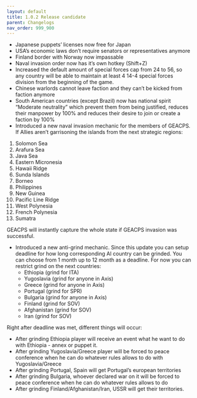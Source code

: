 ```yaml
---
layout: default
title: 1.0.2 Release candidate
parent: Changelogs
nav_order: 999_900
---
```

* Japanese puppets’ licenses now free for Japan
* USA’s economic laws don’t require senators or representatives anymore
* Finland border with Norway now impassable
* Naval invasion order now has it’s own hotkey (Shift+Z)
* Increased the default amount of special forces cap from 24 to 56, so any country will be able to maintain at least 
 4 14-4 special forces division from the beginning of the game. 
* Chinese warlords cannot leave faction and they can’t be kicked from faction anymore
* South American countries (except Brazil) now has national spirit “Moderate neutrality” which prevent them from 
 being justified, reduces their manpower by 100% and reduces their desire to join or create a faction by 100%
* Introduced a new naval invasion mechanic for the members of GEACPS. If Allies aren’t garrisoning the islands from the next strategic regions: 
1. Solomon Sea
2. Arafura Sea
3. Java Sea
4. Eastern Micronesia
5. Hawaii Ridge
6. Sunda Islands
7. Borneo
8. Philippines
9. New Guinea
10. Pacific Line Ridge
11. West Polynesia
12. French Polynesia
13. Sumatra 

GEACPS will instantly capture the whole state if GEACPS invasion was successful. 


* Introduced a new anti-grind mechanic. Since this update you can setup deadline for how long corresponding AI country can be grinded. You can choose from 1 month up to 12 month as a deadline. For now you can restrict grind on the next countries:
   * Ethiopia (grind for ITA)
   * Yugoslavia (grind for anyone in Axis)
   * Greece (grind for anyone in Axis)
   * Portugal (grind for SPR)
   * Bulgaria (grind for anyone in Axis)
   * Finland (grind for SOV)
   * Afghanistan (grind for SOV)
   * Iran (grind for SOV)

Right after deadline was met, different things will occur:
  * After grinding Ethiopia player will receive an event what he want to do with Ethiopia - annex or puppet it.
  * After grinding Yugoslavia/Greece player will be forced to peace conference when he can do whatever rules allows to do with Yugoslavia/Greece
  * After grinding Portugal, Spain will get Portugal’s european territories
  * After grinding Bulgaria, whoever declared war on it will be forced to peace conference when he can do whatever rules allows to do
  * After grinding Finland/Afghanistan/Iran, USSR will get their territories.


